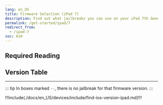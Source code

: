 ```yaml
---
lang: en_US
title: Firmware Selection (iPad 7)
description: Find out what jailbreaks you can use on your iPad 7th Generation
permalink: /get-started/ipad/7
redirect_from:
  - /ipad-7
soc: A10
---
```


## Required Reading

<readingTable deviceOS="iPadOS" minVer="14.4" maxVer="14.8.1"/>

## Version Table

<versionTable soc="A10" minVer="13"/>

---

::: tip
In boxes marked `--`, there is no jailbreak for that firmware version.
:::

!!!include(./docs/en_US/devices/include/find-ios-version-ipad.md)!!!
